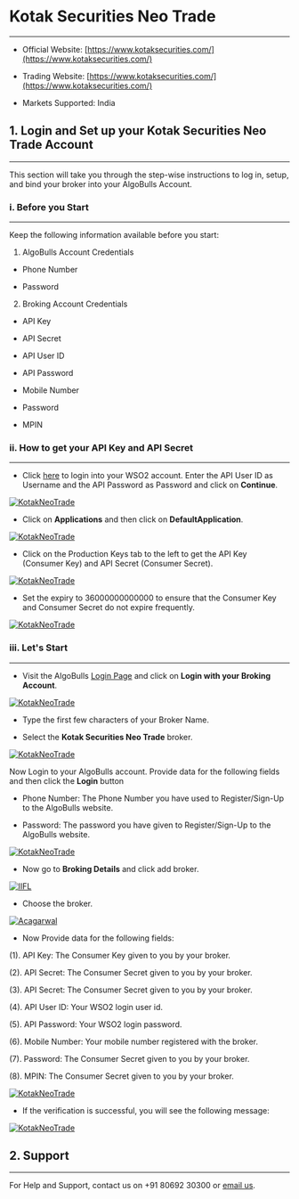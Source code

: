 # Kotak Securities Neo Trade
---

* Official Website: [https://www.kotaksecurities.com/](https://www.kotaksecurities.com/)

* Trading Website: [https://www.kotaksecurities.com/](https://www.kotaksecurities.com/)

* Markets Supported: India

## 1. Login and Set up your Kotak Securities  Neo Trade Account 
---
This section will take you through the step-wise instructions to log in, setup, and bind your broker into your AlgoBulls Account.

### i. Before you Start
---
Keep the following information available before you start:

1) AlgoBulls Account Credentials

* Phone Number

* Password

2) Broking Account Credentials

* API Key

* API Secret

* API User ID

* API Password

* Mobile Number

* Password

* MPIN


### ii. How to get your API Key and API Secret
---

* Click [here](https://napi.kotaksecurities.com/devportal/apis/) to login into your WSO2 account. Enter the API User ID as Username and the API Password as Password and click on **Continue**.
 
[![KotakNeoTrade](imgs/kotakneotrade/wso2_login.png "Click to Enlarge or Ctrl+Click to open in a new Tab") ](imgs/kotakneotrade/wso2_login.png)
    
* Click on **Applications** and then click on **DefaultApplication**. 

[![KotakNeoTrade](imgs/kotakneotrade/default_app.png "Click to Enlarge or Ctrl+Click to open in a new Tab") ](imgs/kotakneotrade/default_app.png)

* Click on the Production Keys tab to the left to get the API Key (Consumer Key) and API Secret (Consumer Secret).

[![KotakNeoTrade](imgs/kotakneotrade/consumer_key_secret.png "Click to Enlarge or Ctrl+Click to open in a new Tab") ](imgs/kotakneotrade/consumer_key_secret.png)

* Set the expiry to 36000000000000 to ensure that the Consumer Key and Consumer Secret do not expire frequently.

[![KotakNeoTrade](imgs/kotakneotrade/set_expiry.png "Click to Enlarge or Ctrl+Click to open in a new Tab") ](imgs/kotakneotrade/set_expiry.png)

### iii. Let's Start
---

* Visit the AlgoBulls [Login Page](https://app.algobulls.com/user/login) and click on **Login with your Broking Account**.

[ ![KotakNeoTrade](imgs/algo_home.png "Click to Enlarge or Ctrl+Click to open in a new Tab") ](imgs/algo_home.png)

* Type the first few characters of your Broker Name.

* Select the **Kotak Securities Neo Trade** broker.

[ ![KotakNeoTrade](imgs/kotakneotrade/search_broker.png "Click to Enlarge or Ctrl+Click to open in a new Tab") ](imgs/kotakneotrade/search_broker.png)

Now Login to your AlgoBulls account. Provide data for the following fields and then click the **Login** button

* Phone Number: The Phone Number you have used to Register/Sign-Up to the AlgoBulls website.

* Password: The password you have given to Register/Sign-Up to the AlgoBulls website.

[ ![KotakNeoTrade](imgs/sign-in-2.png "Click to Enlarge or Ctrl+Click to open in a new Tab") ](imgs/sign-in-2.png)

* Now go to **Broking Details** and click add broker.

[ ![IIFL](imgs/brokingdetails.png "Click to Enlarge or Ctrl+Click to open in a new Tab") ](imgs/brokingdetails.png)

* Choose the broker.

[ ![Acagarwal](imgs/kotakneotrade/select_kotak_neo_trade.png "Click to Enlarge or Ctrl+Click to open in a new Tab") ](imgs/kotakneotrade/select_kotak_neo_trade.png)

* Now Provide data for the following fields:

(1). API Key: The Consumer Key given to you by your broker.

(2). API Secret: The Consumer Secret given to you by your broker.

(3). API Secret: The Consumer Secret given to you by your broker.

(4). API User ID: Your WSO2 login user id.

(5). API Password: Your WSO2 login password.

(6). Mobile Number: Your mobile number registered with the broker.

(7). Password: The Consumer Secret given to you by your broker.

(8). MPIN: The Consumer Secret given to you by your broker.


[ ![KotakNeoTrade](imgs/kotakneotrade/add_credentials.png "Click to Enlarge or Ctrl+Click to open in a new Tab") ](imgs/kotakneotrade/add_credentials.png)

* If the verification is successful, you will see the following message:

[ ![KotakNeoTrade](imgs/kotakneotrade/broker_added.png "Click to Enlarge or Ctrl+Click to open in a new Tab") ](imgs/kotakneotrade/broker_added.png)

## 2. Support
---
For Help and Support, contact us on +91 80692 30300 or [email us](mailto:support@algobulls.com).
